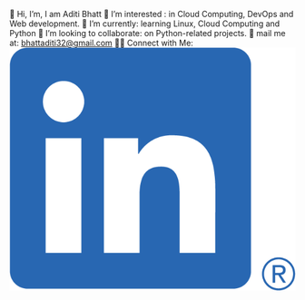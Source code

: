👋 Hi, I’m, I am Aditi Bhatt
👀 I’m interested : in Cloud Computing, DevOps and Web development.
🌱 I’m currently: learning Linux, Cloud Computing and Python
👯 I’m looking to collaborate: on Python-related projects.
📧 mail me at: bhattaditi32@gmail.com
🤝🏻  Connect with Me: [![Linkedln](https://github.com/aditibhatt32/aditibhatt32/blob/main/linkedln.png)](https://www.linkedin.com/in/aditi-bhatt-8821351a9/)
<!---
aditibhatt32/aditibhatt32 is a ✨ special ✨ repository because its `README.md` (this file) appears on your GitHub profile.
You can click the Preview link to take a look at your changes.
--->
